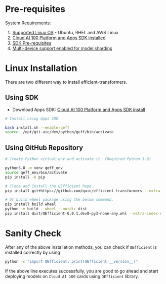 # Pre-requisites
System Requirements:
1. [Supported Linux OS](https://quic.github.io/cloud-ai-sdk-pages/latest/Getting-Started/Installation/#operating-systems) - Ubuntu, RHEL and AWS Linux
2. [Cloud AI 100 Platform and Apps SDK installed](https://quic.github.io/cloud-ai-sdk-pages/latest/Getting-Started/Installation/Cloud-AI-SDK/Cloud-AI-SDK/) 
3. [SDK Pre-requisites](https://quic.github.io/cloud-ai-sdk-pages/latest/Getting-Started/Installation/Pre-requisites/pre-requisites/) 
4. [Multi-device support enabled for model sharding](https://github.com/quic/cloud-ai-sdk/tree/1.12/utils/multi-device)

# Linux Installation 
There are two different way to install efficient-transformers.

## Using SDK

* Download Apps SDK: [Cloud AI 100 Platform and Apps SDK install](https://quic.github.io/cloud-ai-sdk-pages/latest/Getting-Started/Installation/Cloud-AI-SDK/Cloud-AI-SDK/)  


```bash
# Install using Apps SDK

bash install.sh --enable-qeff
source  /opt/qti-aic/dev/python/qeff/bin/activate

```
## Using GitHub Repository

```bash
# Create Python virtual env and activate it. (Required Python 3.8)

python3.8 -m venv qeff_env
source qeff_env/bin/activate
pip install -U pip

# Clone and Install the QEfficient Repo.
pip install git+https://github.com/quic/efficient-transformers --extra-index-url https://download.pytorch.org/whl/cpu

# Or build wheel package using the below command.
pip install build wheel
python -m build --wheel --outdir dist
pip install dist/QEfficient-0.0.1.dev0-py3-none-any.whl --extra-index-url https://download.pytorch.org/whl/cpu

``` 

# Sanity Check

After any of the above installation methods, you can check if ``QEfficient`` is installed correctly by using
```bash
python -c "import QEfficient; print(QEfficient.__version__)"
```
If the above line executes successfully, you are good to go ahead and start deploying models on ``Cloud AI 100`` cards using ``QEfficient`` library.
